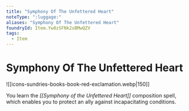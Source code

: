 ```yaml
---
title: "Symphony Of The Unfettered Heart"
noteType: ":luggage:"
aliases: "Symphony Of The Unfettered Heart"
foundryId: Item.Yw8zSFNk2sBMwQZV
tags:
  - Item
---
```


# Symphony Of The Unfettered Heart
![[icons-sundries-books-book-red-exclamation.webp|150]]

You learn the _[[Symphony of the Unfettered Heart]]_ composition spell, which enables you to protect an ally against incapacitating conditions.
